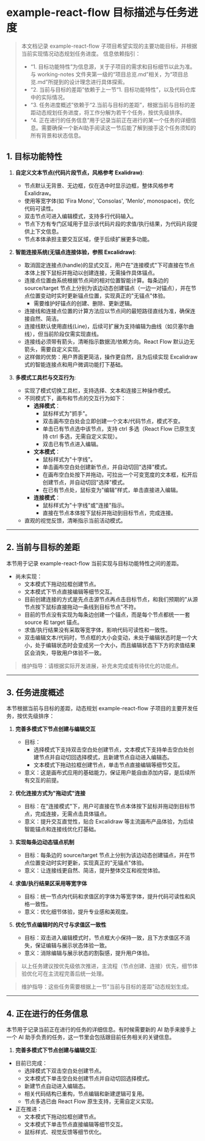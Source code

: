 # example-react-flow 目标描述与任务进度

> 本文档记录 example-react-flow 子项目希望实现的主要功能目标，并根据当前实现情况动态规划任务进度。
> 信息依赖指引：
> - “1. 目标功能特性”为信息源，关于子项目的需求和目标细节以此为准。与 working-notes 文件夹第一级的“项目总览.md”相关，为“项目总览.md”所提到的设计理念进行具体探索。
> - “2. 当前与目标的差距”依赖于上一节“1. 目标功能特性”，以及代码仓库中的实际情况。
> - “3. 任务进度概述”依赖于“2.当前与目标的差距”，根据当前与目标的差距动态规划任务进度，将工作分解为若干个任务，按优先级排序。
> - “4. 正在进行的任务信息”用于记录当前正在进行的某一个任务的详细信息。需要确保一个新AI助手阅读这一节后能了解到接手这个任务须知的所有背景和状态信息。

## 1. 目标功能特性

1. **自定义文本节点(代码片段节点，风格参考 Exalidraw)**:
   - 节点默认无背景、无边框，仅在选中时显示边框，整体风格参考 Exalidraw。
   - 使用等宽字体(如 'Fira Mono', 'Consolas', 'Menlo', monospace)，优化代码可读性。
   - 双击节点可进入编辑模式，支持多行代码输入。
   - 节点下方有专门区域用于显示该代码片段的求值/执行结果，为代码片段提供上下文信息。
   - 节点本体承担主要交互区域，便于后续扩展更多功能。

2. **智能连接系统(无锚点连接体验，参照 Excalidraw)**:
   - 取消固定连接点(handle)的显式交互，用户在"连接模式"下可直接在节点本体上按下鼠标并拖动以创建连接，无需操作具体锚点。
   - 连接点位置由系统根据节点间的相对位置智能计算。每条边的 source/target 节点上分别为该边动态创建锚点（一边一对锚点），并在节点位置变动时实时更新锚点位置，实现真正的"无锚点"体验。
        - 需要维护好锚点的创建、删除、更新逻辑。
   - 连接线和连接点位置的计算方法应以节点间的最短路径直线为准，确保连接自然、简洁。
   - 连接线默认使用直线(Line)，后续可扩展为支持编辑为曲线（如贝塞尔曲线），但当前阶段仅需实现直线。
   - 连接线必须带有箭头，清晰指示数据流/依赖方向。React Flow 默认边无箭头，需要自定义实现。
   - 这样做的优势：用户界面更简洁，操作更自然，且为后续实现 Excalidraw 式的智能连接点和用户微调功能打下基础。

3. **多模式工具栏与交互行为**:
   - 实现了模式切换工具栏，支持选择、文本和连接三种操作模式。
   - 不同模式下，画布和节点的交互行为如下：
     - **选择模式**：
       - 鼠标样式为"抓手"。
       - 双击画布空白处会立即创建一个文本/代码节点，模式不变。
       - 单击已有节点选中该节点，支持 ctrl 多选（React Flow 已原生支持 ctrl 多选，无需自定义实现）。
       - 双击已有节点进入编辑。
     - **文本模式**：
       - 鼠标样式为"十字线"。
       - 单击画布空白处创建新节点，并自动切回"选择"模式。
       - 在画布空白处按下并拖动，可拉出一个可变宽度的文本框，松开后创建节点，并自动切回"选择"模式。
       - 在已有节点处，鼠标变为"编辑"样式，单击直接进入编辑。
     - **连接模式**：
       - 鼠标样式为"十字线"或"连接"指示。
       - 直接在节点本体按下鼠标并拖动到目标节点，完成连接。
   - 直观的视觉反馈，清晰指示当前活动模式。

---

## 2. 当前与目标的差距

本节用于记录 example-react-flow 当前实现与目标功能特性之间的差距。

- 尚未实现：
  - 文本模式下拖动拉框创建节点。
  - 文本模式下节点直接编辑等细节交互。
  - 目前创建连接的方式是先点击源节点再点击目标节点，和我们预期的"从源节点按下鼠标直接拖动一条线到目标节点"不符。
  - 目前的节点没有实现为每条边创建一个锚点，而是每个节点都统一一套 source 和 target 锚点。
  - 求值/执行结果没有采取等宽字体，影响代码可读性和一致性。
  - 双击编辑文本/代码时，节点框的大小会变动，未处于编辑状态时是一个大小，处于编辑状态时会变成另一个大小，而且编辑状态下下方的求值结果区会消失，导致用户体验不一致。

> 维护指导：请根据实际开发进展，补充未完成或有待优化的功能点。

---

## 3. 任务进度概述

本节根据当前与目标的差距，动态规划 example-react-flow 子项目的主要开发任务，按优先级排序：

1. **完善多模式下节点创建与编辑交互**
   - 目标：
     - 选择模式下支持双击空白处创建节点，文本模式下支持单击空白处创建节点并自动切回选择模式，且新建节点自动进入编辑态。
     - 文本模式下拖动拉框创建节点，单击节点直接编辑等细节交互。
   - 意义：这是画布式应用的基础能力，保证用户能自由添加内容，是后续所有交互的前提。

2. **优化连接方式为"拖动式"连接**
   - 目标：在"连接模式"下，用户可直接在节点本体按下鼠标并拖动到目标节点，完成连接，无需点击具体锚点。
   - 意义：提升交互直觉性，贴合 Excalidraw 等主流画布产品体验，为后续智能锚点和连接线优化打基础。

3. **实现每条边动态锚点机制**
   - 目标：每条边的 source/target 节点上分别为该边动态创建锚点，并在节点位置变动时实时更新，实现真正的"无锚点"体验。
   - 意义：让连接线更自然、简洁，提升整体交互和视觉体验。

4. **求值/执行结果区采用等宽字体**
   - 目标：统一节点内代码和求值区的字体为等宽字体，提升代码可读性和风格一致性。
   - 意义：优化细节体验，提升专业感和美观度。

5. **优化节点编辑时的尺寸与求值区一致性**
   - 目标：双击进入编辑模式时，节点框大小保持一致，且下方求值区不消失，保证编辑与展示状态体验一致。
   - 意义：消除编辑与展示状态的割裂感，提升用户体验。

> 以上任务建议按优先级依次推进，主流程（节点创建、连接）优先，细节体验优化可在主流程完善后统一处理。

> 维护指导：这些任务需要根据上一节"当前与目标的差距"动态规划生成。

---

## 4. 正在进行的任务信息

本节用于记录当前正在进行的任务的详细信息。有时候需要新的 AI 助手来接手上一个 AI 助手负责的任务，这一节里会包括跟目前任务相关的关键信息。

1. **完善多模式下节点创建与编辑交互**:

- 目前已完成：
  - 选择模式下双击空白处创建节点。
  - 文本模式下单击空白处创建节点并自动切回选择模式。
  - 新建节点自动进入编辑态。
  - 相关代码结构已重构，节点编辑和新建逻辑可复用。
  - 节点多选已由 React Flow 原生支持，无需自定义实现。
- 正在推进：
  - 文本模式下拖动拉框创建节点。
  - 文本模式下单击节点直接编辑等细节交互。
  - 鼠标样式、视觉反馈等细节优化。